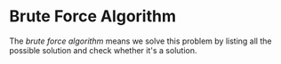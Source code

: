 # Brute Force Algorithm

The _brute force algorithm_ means we solve this problem by listing all the possible solution and check whether it's a solution.